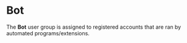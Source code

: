 # Bot

The **Bot** user group is assigned to registered accounts that are ran by automated programs/extensions.

